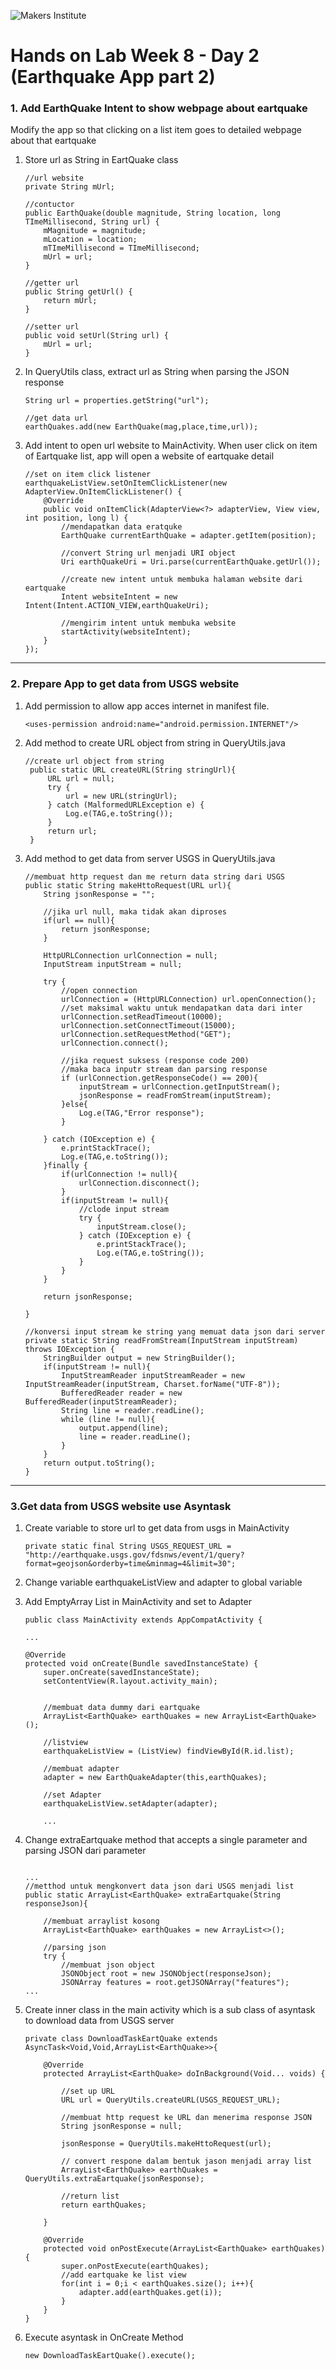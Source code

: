 ![Makers Institute](https://makersinstitute.id/img/logo-makersinstitute.png)

# Hands on Lab Week 8 - Day 2 (Earthquake App part 2)

### <a name="lab11"></a>1. Add EarthQuake Intent to show webpage about eartquake

Modify the app so that clicking on a list item goes to detailed webpage about that eartquake

1. Store url as String in EartQuake class

    ```
    //url website
    private String mUrl;

    //contuctor
    public EarthQuake(double magnitude, String location, long TImeMillisecond, String url) {
        mMagnitude = magnitude;
        mLocation = location;
        mTImeMillisecond = TImeMillisecond;
        mUrl = url;
    }

    //getter url
    public String getUrl() {
        return mUrl;
    }

    //setter url
    public void setUrl(String url) {
        mUrl = url;
    }

    ```

2. In QueryUtils class, extract url as String when parsing the JSON response
    ```
    String url = properties.getString("url");

    //get data url
    earthQuakes.add(new EarthQuake(mag,place,time,url));
    ```

3.  Add intent to open url website to MainActivity. When user click on item of Eartquake list, app will open a website of eartquake detail

    ```
    //set on item click listener
    earthquakeListView.setOnItemClickListener(new AdapterView.OnItemClickListener() {
        @Override
        public void onItemClick(AdapterView<?> adapterView, View view, int position, long l) {
            //mendapatkan data eratquke
            EarthQuake currentEarthQuake = adapter.getItem(position);

            //convert String url menjadi URI object
            Uri earthQuakeUri = Uri.parse(currentEarthQuake.getUrl());

            //create new intent untuk membuka halaman website dari eartquake
            Intent websiteIntent = new Intent(Intent.ACTION_VIEW,earthQuakeUri);

            //mengirim intent untuk membuka website
            startActivity(websiteIntent);
        }
    });
    ```

---

### <a name="lab12"></a>2. Prepare App to get data from USGS website

1. Add permission to allow app acces internet in manifest file. 
    ```
    <uses-permission android:name="android.permission.INTERNET"/>
    ```

2. Add method to create URL object from string in QueryUtils.java 
   ```
   //create url object from string
    public static URL createURL(String stringUrl){
        URL url = null;
        try {
            url = new URL(stringUrl);
        } catch (MalformedURLException e) {
            Log.e(TAG,e.toString());
        }
        return url;
    }
   ```

3. Add method to get data from server USGS in QueryUtils.java
    ```
    //membuat http request dan me return data string dari USGS
    public static String makeHttoRequest(URL url){
        String jsonResponse = "";

        //jika url null, maka tidak akan diproses
        if(url == null){
            return jsonResponse;
        }

        HttpURLConnection urlConnection = null;
        InputStream inputStream = null;

        try {
            //open connection
            urlConnection = (HttpURLConnection) url.openConnection();
            //set maksimal waktu untuk mendapatkan data dari inter
            urlConnection.setReadTimeout(10000);
            urlConnection.setConnectTimeout(15000);
            urlConnection.setRequestMethod("GET");
            urlConnection.connect();

            //jika request suksess (response code 200)
            //maka baca inputr stream dan parsing response
            if (urlConnection.getResponseCode() == 200){
                inputStream = urlConnection.getInputStream();
                jsonResponse = readFromStream(inputStream);
            }else{
                Log.e(TAG,"Error response");
            }

        } catch (IOException e) {
            e.printStackTrace();
            Log.e(TAG,e.toString());
        }finally {
            if(urlConnection != null){
                urlConnection.disconnect();
            }
            if(inputStream != null){
                //clode input stream
                try {
                    inputStream.close();
                } catch (IOException e) {
                    e.printStackTrace();
                    Log.e(TAG,e.toString());
                }
            }
        }

        return jsonResponse;

    }

    //konversi input stream ke string yang memuat data json dari server
    private static String readFromStream(InputStream inputStream) throws IOException {
        StringBuilder output = new StringBuilder();
        if(inputStream != null){
            InputStreamReader inputStreamReader = new InputStreamReader(inputStream, Charset.forName("UTF-8"));
            BufferedReader reader = new BufferedReader(inputStreamReader);
            String line = reader.readLine();
            while (line != null){
                output.append(line);
                line = reader.readLine();
            }
        }
        return output.toString();
    }
    ```

---

### <a name="lab13"></a>3.Get data from USGS website use Asyntask 

1. Create variable to store url to get data from usgs in MainActivity 
    ```
    private static final String USGS_REQUEST_URL = "http://earthquake.usgs.gov/fdsnws/event/1/query?format=geojson&orderby=time&minmag=4&limit=30";
    ```

2. Change variable earthquakeListView and adapter to global variable

3.  Add EmptyArray List in MainActivity and set to Adapter
    ```
    public class MainActivity extends AppCompatActivity {

    ...

    @Override
    protected void onCreate(Bundle savedInstanceState) {
        super.onCreate(savedInstanceState);
        setContentView(R.layout.activity_main);


        //membuat data dummy dari eartquake
        ArrayList<EarthQuake> earthQuakes = new ArrayList<EarthQuake>();

        //listview
        earthquakeListView = (ListView) findViewById(R.id.list);

        //membuat adapter
        adapter = new EarthQuakeAdapter(this,earthQuakes);

        //set Adapter
        earthquakeListView.setAdapter(adapter);
    
        ...

    ```


3. Change extraEartquake method that accepts a single parameter and parsing JSON dari parameter
    ```
    
    ...
    //metthod untuk mengkonvert data json dari USGS menjadi list
    public static ArrayList<EarthQuake> extraEartquake(String responseJson){

        //membuat arraylist kosong
        ArrayList<EarthQuake> earthQuakes = new ArrayList<>();

        //parsing json
        try {
            //membuat json object
            JSONObject root = new JSONObject(responseJson);
            JSONArray features = root.getJSONArray("features");
    ...

    ```

5. Create inner class in the main activity which is a sub class of asyntask to download data from USGS server
    ```
    private class DownloadTaskEartQuake extends AsyncTask<Void,Void,ArrayList<EarthQuake>>{

        @Override
        protected ArrayList<EarthQuake> doInBackground(Void... voids) {

            //set up URL
            URL url = QueryUtils.createURL(USGS_REQUEST_URL);

            //membuat http request ke URL dan menerima response JSON
            String jsonResponse = null;

            jsonResponse = QueryUtils.makeHttoRequest(url);

            // convert respone dalam bentuk jason menjadi array list
            ArrayList<EarthQuake> earthQuakes = QueryUtils.extraEartquake(jsonResponse);

            //return list
            return earthQuakes;

        }

        @Override
        protected void onPostExecute(ArrayList<EarthQuake> earthQuakes) {
            super.onPostExecute(earthQuakes);
            //add eartquake ke list view
            for(int i = 0;i < earthQuakes.size(); i++){
                adapter.add(earthQuakes.get(i));
            }
        }
    }
    ```

6. Execute asyntask in OnCreate Method 
    ```
    new DownloadTaskEartQuake().execute();
    ```










